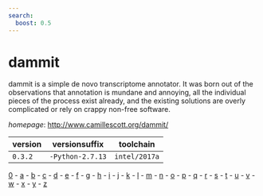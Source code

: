 ```yaml
---
search:
  boost: 0.5
---
```

# dammit

dammit is a simple de novo transcriptome annotator. It was born out of  the observations that annotation is mundane and annoying,  all the individual pieces of the process exist already, and the existing  solutions are overly complicated or rely on crappy non-free software.

*homepage*: <http://www.camillescott.org/dammit/>

version | versionsuffix | toolchain
--------|---------------|----------
``0.3.2`` | ``-Python-2.7.13`` | ``intel/2017a``

[0](../0/index.md) - [a](../a/index.md) - [b](../b/index.md) - [c](../c/index.md) - [d](../d/index.md) - [e](../e/index.md) - [f](../f/index.md) - [g](../g/index.md) - [h](../h/index.md) - [i](../i/index.md) - [j](../j/index.md) - [k](../k/index.md) - [l](../l/index.md) - [m](../m/index.md) - [n](../n/index.md) - [o](../o/index.md) - [p](../p/index.md) - [q](../q/index.md) - [r](../r/index.md) - [s](../s/index.md) - [t](../t/index.md) - [u](../u/index.md) - [v](../v/index.md) - [w](../w/index.md) - [x](../x/index.md) - [y](../y/index.md) - [z](../z/index.md)

